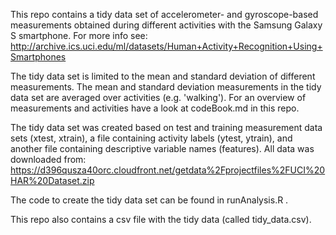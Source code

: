 This repo contains a tidy data set of accelerometer- and gyroscope-based measurements obtained during different 
activities with the Samsung Galaxy S smartphone.
For more info see:
http://archive.ics.uci.edu/ml/datasets/Human+Activity+Recognition+Using+Smartphones

The tidy data set is limited to the mean and standard deviation of different measurements. The mean and standard deviation measurements
in the tidy data set are averaged over activities (e.g. 'walking'). For an overview of measurements and activities have a look at codeBook.md
in this repo.

The tidy data set was created based on test and training measurement data sets (xtest, xtrain), a file containing
activity labels (ytest, ytrain), and another file containing descriptive variable names (features). 
All data was downloaded from:
https://d396qusza40orc.cloudfront.net/getdata%2Fprojectfiles%2FUCI%20HAR%20Dataset.zip  

The code to create the tidy data set can be found in runAnalysis.R .

This repo also contains a csv file with the tidy data (called tidy_data.csv).
